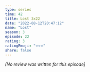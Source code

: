 ```yaml
---
type: series
time: 42
title: Lost 3x22
date: "2022-08-12T20:47:12"
name: "Lost"
season: 3
episode: 22
rating: 3
ratingEmoji: "⭐️⭐️⭐️"
share: false
---
```


_[No review was written for this episode]_
